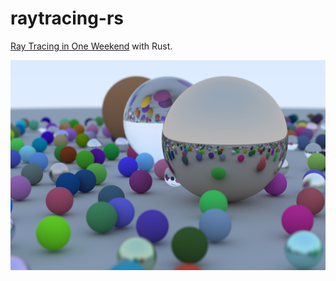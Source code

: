 # raytracing-rs

[Ray Tracing in One Weekend](https://raytracing.github.io/books/RayTracingInOneWeekend.html) with Rust.

![converted](./assets/converted.png)
